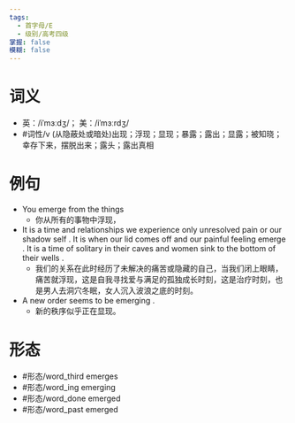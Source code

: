 ```yaml
---
tags:
  - 首字母/E
  - 级别/高考四级
掌握: false
模糊: false
---
```

# 词义
- 英：/iˈmɜːdʒ/； 美：/iˈmɜːrdʒ/
- #词性/v  (从隐蔽处或暗处)出现；浮现；显现；暴露；露出；显露；被知晓；幸存下来，摆脱出来；露头；露出真相
# 例句
- You emerge from the things
	- 你从所有的事物中浮现，
- It is a time and relationships we experience only unresolved pain or our shadow self . It is when our lid comes off and our painful feeling emerge . It is a time of solitary in their caves and women sink to the bottom of their wells .
	- 我们的关系在此时经历了未解决的痛苦或隐藏的自己，当我们闭上眼睛，痛苦就浮现，这是自我寻找爱与满足的孤独成长时刻，这是治疗时刻，也是男人去洞穴冬眠，女人沉入波浪之底的时刻。
- A new order seems to be emerging .
	- 新的秩序似乎正在显现。
# 形态
- #形态/word_third emerges
- #形态/word_ing emerging
- #形态/word_done emerged
- #形态/word_past emerged

